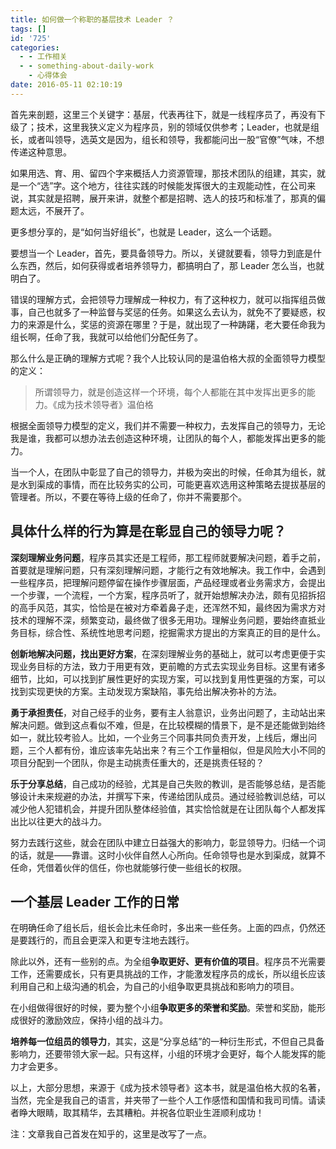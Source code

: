 ```yaml
---
title: 如何做一个称职的基层技术 Leader ？
tags: []
id: '725'
categories:
  - - 工作相关
  - - something-about-daily-work
    - 心得体会
date: 2016-05-11 02:10:19
---
```


首先来剖题，这里三个关键字：基层，代表再往下，就是一线程序员了，再没有下级了；技术，这里我狭义定义为程序员，别的领域仅供参考；Leader，也就是组长，或者叫领导，选英文是因为，组长和领导，我都能问出一股“官僚”气味，不想传递这种意思。
<!-- more -->
如果用选、育、用、留四个字来概括人力资源管理，那技术团队的组建，其实，就是一个“选”字。这个地方，往往实践的时候能发挥很大的主观能动性，在公司来说，其实就是招聘，展开来讲，就整个都是招聘、选人的技巧和标准了，那真的偏题太远，不展开了。

更多想分享的，是“如何当好组长”，也就是 Leader，这么一个话题。

要想当一个 Leader，首先，要具备领导力。所以，关键就要看，领导力到底是什么东西，然后，如何获得或者培养领导力，都搞明白了，那 Leader 怎么当，也就明白了。

错误的理解方式，会把领导力理解成一种权力，有了这种权力，就可以指挥组员做事，自己也就多了一种监督与奖惩的任务。如果这么去认为，就免不了要疑惑，权力的来源是什么，奖惩的资源在哪里？于是，就出现了一种踌躇，老大要任命我为组长啊，任命了我，我就可以给他们分配任务了。

那么什么是正确的理解方式呢？我个人比较认同的是温伯格大叔的全面领导力模型的定义：

> 所谓领导力，就是创造这样一个环境，每个人都能在其中发挥出更多的能力。《成为技术领导者》温伯格

根据全面领导力模型的定义，我们并不需要一种权力，去发挥自己的领导力，无论我是谁，我都可以想办法去创造这种环境，让团队的每个人，都能发挥出更多的能力。

当一个人，在团队中彰显了自己的领导力，并极为突出的时候，任命其为组长，就是水到渠成的事情，而在比较务实的公司，可能更喜欢选用这种策略去提拔基层的管理者。所以，不要在等待上级的任命了，你并不需要那个。

## 具体什么样的行为算是在彰显自己的领导力呢？

**深刻理解业务问题**，程序员其实还是工程师，那工程师就要解决问题，着手之前，首要就是理解问题，只有深刻理解问题，才能行之有效地解决。我工作中，会遇到一些程序员，把理解问题停留在操作步骤层面，产品经理或者业务需求方，会提出一个步骤，一个流程，一个方案，程序员听了，就开始想解决办法，颇有见招拆招的高手风范，其实，恰恰是在被对方牵着鼻子走，还浑然不知，最终因为需求方对技术的理解不深，频繁变动，最终做了很多无用功。理解业务问题，要始终直抵业务目标，综合性、系统性地思考问题，挖掘需求方提出的方案真正的目的是什么。

**创新地解决问题，找出更好方案**，在深刻理解业务的基础上，就可以考虑更便于实现业务目标的方法，致力于用更有效，更前瞻的方式去实现业务目标。这里有诸多细节，比如，可以找到扩展性更好的实现方案，可以找到复用性更强的方案，可以找到实现更快的方案。主动发现方案缺陷，事先给出解决弥补的方法。

**勇于承担责任**，对自己经手的业务，要有主人翁意识，业务出问题了，主动站出来解决问题。做到这点看似不难，但是，在比较模糊的情景下，是不是还能做到始终如一，就比较考验人。比如，一个业务三个同事共同负责开发，上线后，爆出问题，三个人都有份，谁应该率先站出来？有三个工作量相似，但是风险大小不同的项目分配到一个团队，你是主动挑责任重大的，还是挑责任轻的？

**乐于分享总结**，自己成功的经验，尤其是自己失败的教训，是否能够总结，是否能够设计未来规避的办法，并撰写下来，传递给团队成员。通过经验教训总结，可以减少他人犯错机会，并提升团队整体经验值，其实恰恰就是在让团队每个人都发挥出比以往更大的战斗力。

努力去践行这些，就会在团队中建立日益强大的影响力，彰显领导力。归结一个词的话，就是——靠谱。这时小伙伴自然人心所向。任命领导也是水到渠成，就算不任命，凭借着伙伴的信任，你也就能够行使一些组长的权限。

## 一个基层 Leader 工作的日常

在明确任命了组长后，组长会比未任命时，多出来一些任务。上面的四点，仍然还是要践行的，而且会更深入和更专注地去践行。

除此以外，还有一些别的点。为全组**争取更好、更有价值的项目**。程序员不光需要工作，还需要成长，只有更具挑战的工作，才能激发程序员的成长，所以组长应该利用自己和上级沟通的机会，为自己的小组争取更具挑战和影响力的项目。

在小组做得很好的时候，要为整个小组**争取更多的荣誉和奖励**。荣誉和奖励，能形成很好的激励效应，保持小组的战斗力。

**培养每一位组员的领导力**，其实，这是“分享总结”的一种衍生形式，不但自己具备影响力，还要带领大家一起。只有这样，小组的环境才会更好，每个人能发挥的能力才会更多。

以上，大部分思想，来源于《成为技术领导者》这本书，就是温伯格大叔的名著，当然，完全是我自己的语言，并夹带了一些个人工作感悟和国情和我司司情。请读者睁大眼睛，取其精华，去其糟粕。并祝各位职业生涯顺利成功！

注：文章我自己首发在知乎的，这里是改写了一点。